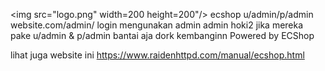 <img src="logo.png" width=200 height=200"/>
ecshop u/admin/p/admin 
website.com/admin/ login mengunakan admin admin  hoki2  jika mereka pake u/admin & p/admin bantai aja
dork kembanginn
Powered by ECShop

lihat juga website ini https://www.raidenhttpd.com/manual/ecshop.html
